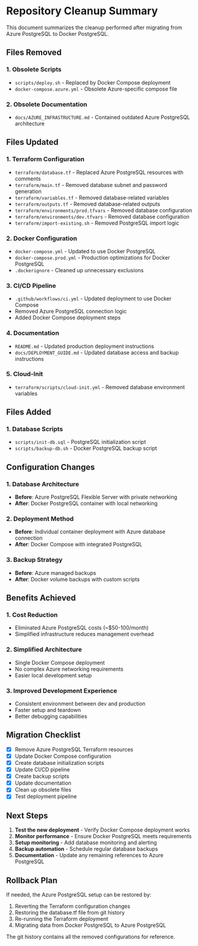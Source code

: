 # Repository Cleanup Summary

This document summarizes the cleanup performed after migrating from Azure PostgreSQL to Docker PostgreSQL.

## Files Removed

### 1. Obsolete Scripts
- `scripts/deploy.sh` - Replaced by Docker Compose deployment
- `docker-compose.azure.yml` - Obsolete Azure-specific compose file

### 2. Obsolete Documentation
- `docs/AZURE_INFRASTRUCTURE.md` - Contained outdated Azure PostgreSQL architecture

## Files Updated

### 1. Terraform Configuration
- `terraform/database.tf` - Replaced Azure PostgreSQL resources with comments
- `terraform/main.tf` - Removed database subnet and password generation
- `terraform/variables.tf` - Removed database-related variables
- `terraform/outputs.tf` - Removed database-related outputs
- `terraform/environments/prod.tfvars` - Removed database configuration
- `terraform/environments/dev.tfvars` - Removed database configuration
- `terraform/import-existing.sh` - Removed PostgreSQL import logic

### 2. Docker Configuration
- `docker-compose.yml` - Updated to use Docker PostgreSQL
- `docker-compose.prod.yml` - Production optimizations for Docker PostgreSQL
- `.dockerignore` - Cleaned up unnecessary exclusions

### 3. CI/CD Pipeline
- `.github/workflows/ci.yml` - Updated deployment to use Docker Compose
- Removed Azure PostgreSQL connection logic
- Added Docker Compose deployment steps

### 4. Documentation
- `README.md` - Updated production deployment instructions
- `docs/DEPLOYMENT_GUIDE.md` - Updated database access and backup instructions

### 5. Cloud-Init
- `terraform/scripts/cloud-init.yml` - Removed database environment variables

## Files Added

### 1. Database Scripts
- `scripts/init-db.sql` - PostgreSQL initialization script
- `scripts/backup-db.sh` - Docker PostgreSQL backup script

## Configuration Changes

### 1. Database Architecture
- **Before**: Azure PostgreSQL Flexible Server with private networking
- **After**: Docker PostgreSQL container with local networking

### 2. Deployment Method
- **Before**: Individual container deployment with Azure database connection
- **After**: Docker Compose with integrated PostgreSQL

### 3. Backup Strategy
- **Before**: Azure managed backups
- **After**: Docker volume backups with custom scripts

## Benefits Achieved

### 1. Cost Reduction
- Eliminated Azure PostgreSQL costs (~$50-100/month)
- Simplified infrastructure reduces management overhead

### 2. Simplified Architecture
- Single Docker Compose deployment
- No complex Azure networking requirements
- Easier local development setup

### 3. Improved Development Experience
- Consistent environment between dev and production
- Faster setup and teardown
- Better debugging capabilities

## Migration Checklist

- [x] Remove Azure PostgreSQL Terraform resources
- [x] Update Docker Compose configuration
- [x] Create database initialization scripts
- [x] Update CI/CD pipeline
- [x] Create backup scripts
- [x] Update documentation
- [x] Clean up obsolete files
- [x] Test deployment pipeline

## Next Steps

1. **Test the new deployment** - Verify Docker Compose deployment works
2. **Monitor performance** - Ensure Docker PostgreSQL meets requirements
3. **Setup monitoring** - Add database monitoring and alerting
4. **Backup automation** - Schedule regular database backups
5. **Documentation** - Update any remaining references to Azure PostgreSQL

## Rollback Plan

If needed, the Azure PostgreSQL setup can be restored by:
1. Reverting the Terraform configuration changes
2. Restoring the database.tf file from git history
3. Re-running the Terraform deployment
4. Migrating data from Docker PostgreSQL to Azure PostgreSQL

The git history contains all the removed configurations for reference.
